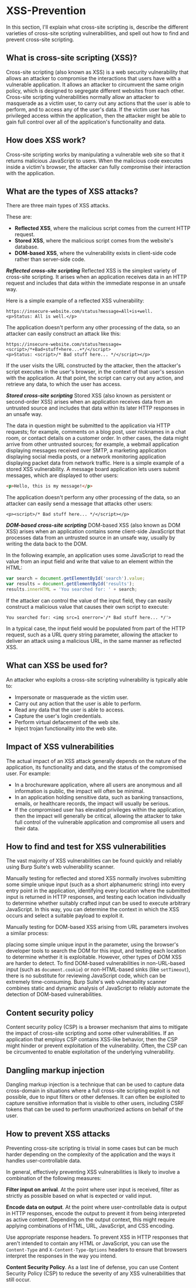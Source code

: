 # XSS-Prevention
In this section, I'll explain what cross-site scripting is, describe the different varieties of cross-site scripting vulnerabilities, and spell out how to find and prevent cross-site scripting.

## What is cross-site scripting (XSS)?
Cross-site scripting (also known as XSS) is a web security vulnerability that allows an attacker to compromise the interactions that users have with a vulnerable application. It allows an attacker to circumvent the same origin policy, which is designed to segregate different websites from each other. Cross-site scripting vulnerabilities normally allow an attacker to masquerade as a victim user, to carry out any actions that the user is able to perform, and to access any of the user's data. If the victim user has privileged access within the application, then the attacker might be able to gain full control over all of the application's functionality and data.

## How does XSS work?
Cross-site scripting works by manipulating a vulnerable web site so that it returns malicious JavaScript to users. When the malicious code executes inside a victim's browser, the attacker can fully compromise their interaction with the application.

## What are the types of XSS attacks?
There are three main types of XSS attacks. 

These are:
- **Reflected XSS**, where the malicious script comes from the current HTTP request.
- **Stored XSS**, where the malicious script comes from the website's database.
- **DOM-based XSS**, where the vulnerability exists in client-side code rather than server-side code.

***Reflected cross-site scripting***
Reflected XSS is the simplest variety of cross-site scripting. It arises when an application receives data in an HTTP request and includes that data within the immediate response in an unsafe way.

Here is a simple example of a reflected XSS vulnerability:

```
https://insecure-website.com/status?message=All+is+well.
<p>Status: All is well.</p>
```

The application doesn't perform any other processing of the data, so an attacker can easily construct an attack like this:

```
https://insecure-website.com/status?message=<script>/*+Bad+stuff+here...+*/</script>
<p>Status: <script>/* Bad stuff here... */</script></p>
```

If the user visits the URL constructed by the attacker, then the attacker's script executes in the user's browser, in the context of that user's session with the application. At that point, the script can carry out any action, and retrieve any data, to which the user has access.

***Stored cross-site scripting***
Stored XSS (also known as persistent or second-order XSS) arises when an application receives data from an untrusted source and includes that data within its later HTTP responses in an unsafe way.

The data in question might be submitted to the application via HTTP requests; for example, comments on a blog post, user nicknames in a chat room, or contact details on a customer order. In other cases, the data might arrive from other untrusted sources; for example, a webmail application displaying messages received over SMTP, a marketing application displaying social media posts, or a network monitoring application displaying packet data from network traffic.
Here is a simple example of a stored XSS vulnerability. A message board application lets users submit messages, which are displayed to other users:

```html
<p>Hello, this is my message!</p>
```

The application doesn't perform any other processing of the data, so an attacker can easily send a message that attacks other users:

```
<p><script>/* Bad stuff here... */</script></p>
```

***DOM-based cross-site scripting***
DOM-based XSS (also known as DOM XSS) arises when an application contains some client-side JavaScript that processes data from an untrusted source in an unsafe way, usually by writing the data back to the DOM.

In the following example, an application uses some JavaScript to read the value from an input field and write that value to an element within the HTML:

```javascript
var search = document.getElementById('search').value;
var results = document.getElementById('results');
results.innerHTML = 'You searched for: ' + search;
```

If the attacker can control the value of the input field, they can easily construct a malicious value that causes their own script to execute:

```
You searched for: <img src=1 onerror='/* Bad stuff here... */'>
```

In a typical case, the input field would be populated from part of the HTTP request, such as a URL query string parameter, allowing the attacker to deliver an attack using a malicious URL, in the same manner as reflected XSS.

## What can XSS be used for?
An attacker who exploits a cross-site scripting vulnerability is typically able to:
- Impersonate or masquerade as the victim user.
- Carry out any action that the user is able to perform.
- Read any data that the user is able to access.
- Capture the user's login credentials.
- Perform virtual defacement of the web site.
- Inject trojan functionality into the web site.

## Impact of XSS vulnerabilities
The actual impact of an XSS attack generally depends on the nature of the application, its functionality and data, and the status of the compromised user. For example:
 - In a brochureware application, where all users are anonymous and all information is public, the impact will often be minimal.
 - In an application holding sensitive data, such as banking transactions, emails, or healthcare records, the impact will usually be serious.
 - If the compromised user has elevated privileges within the application, then the impact will generally be critical, allowing the attacker to take full control of the vulnerable application and compromise all users and their data.

## How to find and test for XSS vulnerabilities
The vast majority of XSS vulnerabilities can be found quickly and reliably using Burp Suite's web vulnerability scanner.

Manually testing for reflected and stored XSS normally involves submitting some simple unique input (such as a short alphanumeric string) into every entry point in the application, identifying every location where the submitted input is returned in HTTP responses, and testing each location individually to determine whether suitably crafted input can be used to execute arbitrary JavaScript. In this way, you can determine the context in which the XSS occurs and select a suitable payload to exploit it.

Manually testing for DOM-based XSS arising from URL parameters involves a similar process:

placing some simple unique input in the parameter, using the browser's developer tools to search the DOM for this input, and testing each location to determine whether it is exploitable. However, other types of DOM XSS are harder to detect. To find DOM-based vulnerabilities in non-URL-based input (such as `document.cookie`) or non-HTML-based sinks (like `setTimeout`), there is no substitute for reviewing JavaScript code, which can be extremely time-consuming. Burp Suite's web vulnerability scanner combines static and dynamic analysis of JavaScript to reliably automate the detection of DOM-based vulnerabilities.

## Content security policy
Content security policy (CSP) is a browser mechanism that aims to mitigate the impact of cross-site scripting and some other vulnerabilities. If an application that employs CSP contains XSS-like behavior, then the CSP might hinder or prevent exploitation of the vulnerability. Often, the CSP can be circumvented to enable exploitation of the underlying vulnerability.

## Dangling markup injection
Dangling markup injection is a technique that can be used to capture data cross-domain in situations where a full cross-site scripting exploit is not possible, due to input filters or other defenses. It can often be exploited to capture sensitive information that is visible to other users, including CSRF tokens that can be used to perform unauthorized actions on behalf of the user.

## How to prevent XSS attacks
Preventing cross-site scripting is trivial in some cases but can be much harder depending on the complexity of the application and the ways it handles user-controllable data.

In general, effectively preventing XSS vulnerabilities is likely to involve a combination of the following measures:

**Filter input on arrival**. At the point where user input is received, filter as strictly as possible based on what is expected or valid input.

**Encode data on output**. At the point where user-controllable data is output in HTTP responses, encode the output to prevent it from being interpreted as active content. Depending on the output context, this might require applying combinations of HTML, URL, JavaScript, and CSS encoding.

Use appropriate response headers. To prevent XSS in HTTP responses that aren't intended to contain any HTML or JavaScript, you can use the `Content-Type` and `X-Content-Type-Options` headers to ensure that browsers interpret the responses in the way you intend.

**Content Security Policy**. As a last line of defense, you can use Content Security Policy (CSP) to reduce the severity of any XSS vulnerabilities that still occur.
